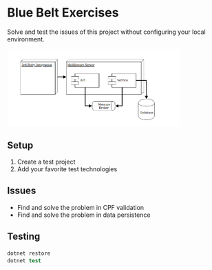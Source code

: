 # Blue Belt Exercises

Solve and test the issues of this project without configuring your local environment.

<img src="docs/solution.png" width=400/>

## Setup

1. Create a test project
2. Add your favorite test technologies

## Issues

- Find and solve the problem in CPF validation
- Find and solve the problem in data persistence

## Testing

```s
dotnet restore
dotnet test
```